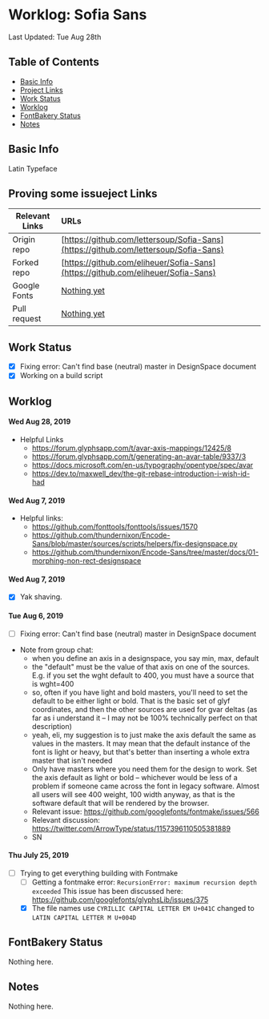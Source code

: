 # Worklog: Sofia Sans

Last Updated: Tue Aug 28th

## Table of Contents

* [Basic Info](#basic-info)
* [Project Links](#project-links)
* [Work Status](#work-status)
* [Worklog](#Worklog)
* [FontBakery Status](#fontbakery-status)
* [Notes](#notes)

## Basic Info

Latin Typeface

## Proving some issueject Links

| Relevant Links | URLs                                                                                   |
| -------------- | :------------------------------------------------------------------------------------- |
| Origin repo    | [https://github.com/lettersoup/Sofia-Sans](https://github.com/lettersoup/Sofia-Sans)   |
| Forked repo    | [https://github.com/eliheuer/Sofia-Sans](https://github.com/eliheuer/Sofia-Sans)       |
| Google Fonts   | [Nothing yet](https://fonts.google.com)                                                |
| Pull request   | [Nothing yet](https://github.com/google/fonts/pull)                                    |

## Work Status

- [x] Fixing error: Can't find base (neutral) master in DesignSpace document
- [x] Working on a build script

## Worklog

#### Wed Aug 28, 2019

- Helpful Links
    - https://forum.glyphsapp.com/t/avar-axis-mappings/12425/8
    - https://forum.glyphsapp.com/t/generating-an-avar-table/9337/3
    - https://docs.microsoft.com/en-us/typography/opentype/spec/avar
    - https://dev.to/maxwell_dev/the-git-rebase-introduction-i-wish-id-had

#### Wed Aug 7, 2019

- Helpful links:
    - https://github.com/fonttools/fonttools/issues/1570
    - https://github.com/thundernixon/Encode-Sans/blob/master/sources/scripts/helpers/fix-designspace.py
    - https://github.com/thundernixon/Encode-Sans/tree/master/docs/01-morphing-non-rect-designspace

#### Wed Aug 7, 2019

- [x] Yak shaving.

#### Tue Aug 6, 2019

- [ ] Fixing error: Can't find base (neutral) master in DesignSpace document
- Note from group chat:
    - when you define an axis in a designspace, you say min, max, default
    - the "default" must be the value of that axis on one of the sources. E.g. if you set the wght default to 400, you must have a source that is wght=400
    - so, often if you have light and bold masters, you'll need to set the default to be either light or bold. That is the basic set of glyf coordinates, and then the other sources are used for gvar deltas (as far as i understand it – I may not be 100% technically perfect on that description)
    - yeah, eli, my suggestion is to just make the axis default the same as values in the masters. It may mean that the default instance of the font is light or heavy, but that's better than inserting a whole extra master that isn't needed
    - Only have masters where you need them for the design to work. Set the axis default as light or bold – whichever would be less of a problem if someone came across the font in legacy software. Almost all users will see 400 weight, 100 width anyway, as that is the software default that will be rendered by the browser.
    - Relevant issue: https://github.com/googlefonts/fontmake/issues/566
    - Relevant discussion: https://twitter.com/ArrowType/status/1157396110505381889
    - SN

#### Thu July 25, 2019

- [ ] Trying to get everything building with Fontmake
    - [ ] Getting a fontmake error:
      `RecursionError: maximum recursion depth exceeded`
      This issue has been discussed here:
      https://github.com/googlefonts/glyphsLib/issues/375
    - [x] The file names use `CYRILLIC CAPITAL LETTER EM U+041C`
      changed to `LATIN CAPITAL LETTER M U+004D`

## FontBakery Status

Nothing here.

## Notes


Nothing here.
